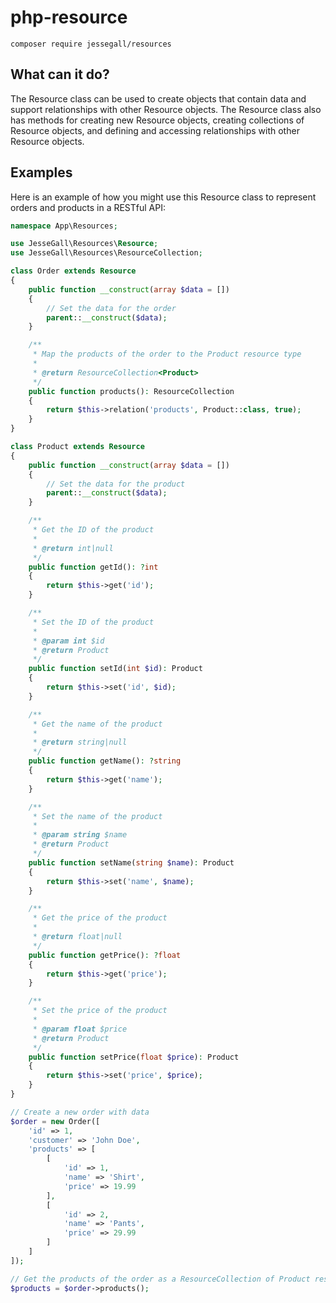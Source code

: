 # php-resource

```
composer require jessegall/resources
```

## What can it do?

The Resource class can be used to create objects that contain data and support relationships with other Resource objects. 
The Resource class also has methods for creating new Resource objects, creating collections of Resource objects, and defining and accessing relationships with other Resource objects.

## Examples
Here is an example of how you might use this Resource class to represent orders and products in a RESTful API:
```php
namespace App\Resources;

use JesseGall\Resources\Resource;
use JesseGall\Resources\ResourceCollection;

class Order extends Resource
{
    public function __construct(array $data = [])
    {
        // Set the data for the order
        parent::__construct($data);
    }

    /**
     * Map the products of the order to the Product resource type
     *
     * @return ResourceCollection<Product>
     */
    public function products(): ResourceCollection
    {
        return $this->relation('products', Product::class, true);
    }
}

class Product extends Resource
{
    public function __construct(array $data = [])
    {
        // Set the data for the product
        parent::__construct($data);
    }

    /**
     * Get the ID of the product
     *
     * @return int|null
     */
    public function getId(): ?int
    {
        return $this->get('id');
    }

    /**
     * Set the ID of the product
     *
     * @param int $id
     * @return Product
     */
    public function setId(int $id): Product
    {
        return $this->set('id', $id);
    }

    /**
     * Get the name of the product
     *
     * @return string|null
     */
    public function getName(): ?string
    {
        return $this->get('name');
    }

    /**
     * Set the name of the product
     *
     * @param string $name
     * @return Product
     */
    public function setName(string $name): Product
    {
        return $this->set('name', $name);
    }

    /**
     * Get the price of the product
     *
     * @return float|null
     */
    public function getPrice(): ?float
    {
        return $this->get('price');
    }

    /**
     * Set the price of the product
     *
     * @param float $price
     * @return Product
     */
    public function setPrice(float $price): Product
    {
        return $this->set('price', $price);
    }
}

// Create a new order with data
$order = new Order([
    'id' => 1,
    'customer' => 'John Doe',
    'products' => [
        [
            'id' => 1,
            'name' => 'Shirt',
            'price' => 19.99
        ],
        [
            'id' => 2,
            'name' => 'Pants',
            'price' => 29.99
        ]
    ]
]);

// Get the products of the order as a ResourceCollection of Product resources
$products = $order->products();
```